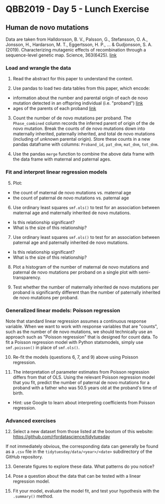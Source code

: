 # QBB2019 - Day 5 - Lunch Exercise

## Human de novo mutations

Data are taken from Halldorsson, B. V., Palsson, G., Stefansson, O. A., Jonsson, H., Hardarson, M. T., Eggertsson, H. P., ... & Gudjonsson, S. A. (2019). Characterizing mutagenic effects of recombination through a sequence-level genetic map. Science, 363(6425). [link](https://science.sciencemag.org/content/363/6425/eaau1043.abstract)

### Load and wrangle the data

1. Read the abstract for this paper to understand the context.

2. Use pandas to load two data tables from this paper, which encode:
- information about the number and parental origin of each de novo mutation detected in an offspring individual (i.e. "proband") [link](https://www.dropbox.com/s/g47l2r2kmjfzst2/aau1043_dnm.tsv?dl=0)
- ages of the parents of each proband [link](https://www.dropbox.com/s/vxc4tw1qv7j4s4h/aau1043_parental_age.tsv?dl=0)

3. Count the number of de novo mutations per proband. The `Phase_combined` column records the inferred parent of origin of the de novo mutation. Break the counts of de novo mutations down into maternally inherited, paternally inherited, and total de novo mutations (including of unknown parental origin). Store these counts in a new pandas dataframe with columns: `Proband_id`, `pat_dnm`, `mat_dnm`, `tot_dnm`.

4. Use the pandas `merge` function to combine the above data frame with the data frame with maternal and paternal ages.

### Fit and interpret linear regression models

5. Plot:
- the count of maternal de novo mutations vs. maternal age
- the count of paternal de novo mutations vs. paternal age

6. Use ordinary least squares `smf.ols()` to test for an association between maternal age and maternally inherited de novo mutations.
- Is this relationship significant?
- What is the size of this relationship?

7. Use ordinary least squares `smf.ols()` to test for an association between paternal age and paternally inherited de novo mutations.
- Is this relationship significant?
- What is the size of this relationship?

8. Plot a histogram of the number of maternal de novo mutations and paternal de novo mutations per proband on a single plot with semi-transparency.

9. Test whether the number of maternally inherited de novo mutations per proband is significantly different than the number of paternally inherited de novo mutations per proband.

### Generalized linear models: Poisson regression

Note that standard linear regression assumes a continuous response variable. When we want to work with response variables that are "counts", such as the number of de novo mutations, we should technically use an approach such as "Poisson regression" that is designed for count data. To fit a Poisson regression model with Python statsmodels, simply use `smf.poisson()` in place of `smf.ols()`.

10. Re-fit the models (questions 6, 7, and 9) above using Poisson regression.

11. The interpretation of parameter estimates from Poisson regression differs from that of OLS. Using the relevant Poisson regression model that you fit, predict the number of paternal de novo mutations for a proband with a father who was 50.5 years old at the proband's time of birth.
- Hint: use Google to learn about interpreting coefficients from Poisson regression.

### Advanced exercises

12. Select a new dataset from those listed at the bootom of this website: https://github.com/rfordatascience/tidytuesday

If not immediately obvious, the corresponding data can generally be found as a `.csv` file in the `tidytuesday/data/<year>/<date>` subdirectory of the GitHub repository.
  
13. Generate figures to explore these data. What patterns do you notice?

14. Pose a question about the data that can be tested with a linear regression model.

15. Fit your model, evaluate the model fit, and test your hypothesis with the `.summary()` method.



